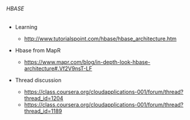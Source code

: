 ###### HBASE
  * Learning 
	- http://www.tutorialspoint.com/hbase/hbase_architecture.htm

  * Hbase from MapR
	- https://www.mapr.com/blog/in-depth-look-hbase-architecture#.Vf2V9nsT-LF

  * Thread discussion
	- https://class.coursera.org/cloudapplications-001/forum/thread?thread_id=1204
	- https://class.coursera.org/cloudapplications-001/forum/thread?thread_id=1189
